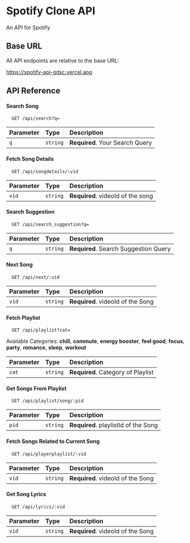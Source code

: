 
# Spotify Clone API

An API for Spotify

## Base URL

All API endpoints are relative to the base URL:

https://spotify-api-gdsc.vercel.app


## API Reference

#### Search Song

```http
  GET /api/search?q=
```

| Parameter | Type     | Description                |
| :-------- | :------- | :------------------------- |
| `q` | `string` | **Required**. Your Search Query |

#### Fetch Song Details

```http
  GET /api/songdetails/:vid
```

| Parameter | Type     | Description                |
| :-------- | :------- | :------------------------- |
| `vid` | `string` | **Required**. videoId of the song  |

#### Search Suggestion

```http
  GET /api/search_suggestion?q=
```

| Parameter | Type     | Description                       |
| :-------- | :------- | :-------------------------------- |
| `q`      | `string` | **Required**. Search Suggestion Query |


#### Next Song

```http
  GET /api/next/:vid
```

| Parameter | Type     | Description                       |
| :-------- | :------- | :-------------------------------- |
| `vid`      | `string` | **Required**. videoId of the Song |


#### Fetch Playlist

```http
  GET /api/playlist?cat=
```
Available Categories: **chill**, **commute**, **energy booster**, **feel good**, **focus**, **party**, **romance**, **sleep**, **workout**

| Parameter | Type     | Description                       |
| :-------- | :------- | :-------------------------------- |
| `cat`      | `string` | **Required**. Category of Playlist |


#### Get Songs From Playlist

```http
  GET /api/playlist/song/:pid
```

| Parameter | Type     | Description                       |
| :-------- | :------- | :-------------------------------- |
| `pid`      | `string` | **Required**. playlistId of the Song |


#### Fetch Songs Related to Current Song

```http
  GET /api/playerplaylist/:vid
```

| Parameter | Type     | Description                       |
| :-------- | :------- | :-------------------------------- |
| `vid`      | `string` | **Required**. videoId of the Song |


#### Get Song Lyrics

```http
  GET /api/lyrics/:vid
```

| Parameter | Type     | Description                       |
| :-------- | :------- | :-------------------------------- |
| `vid`      | `string` | **Required**. videoId of the Song |